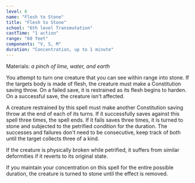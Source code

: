 ```yaml
---
level: 6
name: "Flesh to Stone"
title: "Flesh to Stone"
school: "6th level Transmutation"
castTime: "1 action"
range: "60 feet"
components: "V, S, M"
duration: "Concentration, up to 1 minute"
---
```


Materials: *a pinch of lime, water, and earth*

You attempt to turn one creature that you can see within range into stone. If the targets body is made of flesh, the creature must make a Constitution saving throw. On a failed save, it is restrained as its flesh begins to harden. On a successful save, the creature isn't affected.

A creature restrained by this spell must make another Constitution saving throw at the end of each of its turns. If it successfully saves against this spell three times, the spell ends. If it fails saves three times, it is turned to stone and subjected to the petrified condition for the duration. The successes and failures don't need to be consecutive, keep track of both until the target collects three of a kind.

If the creature is physically broken while petrified, it suffers from similar deformities if it reverts to its original state.

If you maintain your concentration on this spell for the entire possible duration, the creature is turned to stone until the effect is removed.

